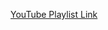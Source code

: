 [YouTube Playlist Link](https://youtube.com/playlist?list=PLbGui_ZYuhiii0nA9nPo_O01qVpoR7PsT&si=ItaIiyh-S8C95NOU)
